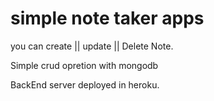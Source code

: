 # simple note taker apps
you can create || update || Delete Note.

Simple crud opretion with mongodb

BackEnd server deployed in heroku.